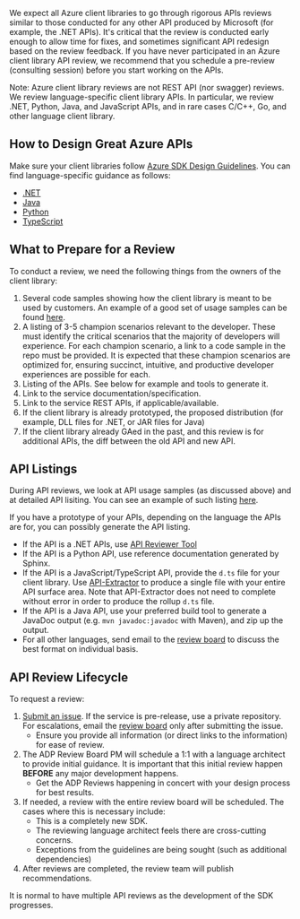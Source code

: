 We expect all Azure client libraries to go through rigorous APIs reviews similar to those conducted for any other API produced by Microsoft (for example, the .NET APIs).  It's critical that the review is conducted early enough to allow time for fixes, and sometimes significant API redesign based on the review feedback. If you have never participated in an Azure client library API review, we recommend that you schedule a pre-review (consulting session) before you start working on the APIs.

Note: Azure client library reviews are not REST API (nor swagger) reviews. We review language-specific client library APIs. In particular, we review .NET, Python, Java, and JavaScript APIs, and in rare cases C/C++, Go, and other language client library.

## How to Design Great Azure APIs

Make sure your client libraries follow [Azure SDK Design Guidelines](https://github.com/Azure/azure-sdk/blob/master/docs/design/README.md).  You can find language-specific guidance as follows:

- [.NET](https://azuresdkspecs.z5.web.core.windows.net/DotNetSpec.html) 
- [Java](https://azuresdkspecs.z5.web.core.windows.net/JavaSpec.html)
- [Python](https://azuresdkspecs.z5.web.core.windows.net/PythonSpec.html) 
- [TypeScript](https://azuresdkspecs.z5.web.core.windows.net/TypeScriptSpec.html) 

## What to Prepare for a Review

To conduct a review, we need the following things from the owners of the client library:

1. Several code samples showing how the client library is meant to be used by customers. An example of a good set of usage samples can be found [here](https://github.com/dotnet/corefx/issues/32588).
2. A listing of 3-5 champion scenarios relevant to the developer. These must identify the critical scenarios that the majority of developers will experience. For each champion scenario, a link to a code sample in the repo must be provided. It is expected that these champion scenarios are optimized for, ensuring succinct, intuitive, and productive developer experiences are possible for each.
3. Listing of the APIs. See below for example and tools to generate it.
4. Link to the service documentation/specification.
5. Link to the service REST APIs, if applicable/available.
6. If the client library is already prototyped, the proposed distribution (for example, DLL files for .NET, or JAR files for Java)
7. If the client library already GAed in the past, and this review is for additional APIs, the diff between the old API and new API.

## API Listings

During API reviews, we look at API usage samples (as discussed above) and at detailed API lisiting.  You can see an example of such listing [here](https://github.com/Azure/azure-sdk/blob/master/docs/design/dotnet/APIListingExample.md).

If you have a prototype of your APIs, depending on the language the APIs are for, you can possibly generate the API listing.

- If the API is a .NET APIs, use [API Reviewer Tool](file://///fxcore//tools//docs//ApiReviewer.html)
- If the API is a Python API, use reference documentation generated by Sphinx.
- If the API is a JavaScript/TypeScript API, provide the `d.ts` file for your client library. Use [API-Extractor](https://github.com/Microsoft/web-build-tools/wiki/API-Extractor) to produce a single file with your entire API surface area. Note that API-Extractor does not need to complete without error in order to produce the rollup `d.ts` file.
- If the API is a Java API, use your preferred build tool to generate a JavaDoc output (e.g. `mvn javadoc:javadoc` with Maven), and zip up the output.
- For all other languages, send email to the [review board](mailto:adparch@microsoft.com) to discuss the best format on individual basis.

## API Review Lifecycle

To request a review:

1. [Submit an issue](https://github.com/azure/azure-sdk/issues).  If the service is pre-release, use a private repository.  For escalations, email the [review board](mailto:adparch@microsoft.com) only after submitting the issue.
    - Ensure you provide all information (or direct links to the information) for ease of review.
2. The ADP Review Board PM will schedule a 1:1 with a language architect to provide initial guidance.  It is important that this initial review happen **BEFORE** any major development happens.
    - Get the ADP Reviews happening in concert with your design process for best results.
3. If needed, a review with the entire review board will be scheduled. The cases where this is necessary include:
    - This is a completely new SDK.
    - The reviewing language architect feels there are cross-cutting concerns.
    - Exceptions from the guidelines are being sought (such as additional dependencies)
4. After reviews are completed, the review team will publish recommendations.

It is normal to have multiple API reviews as the development of the SDK progresses.

